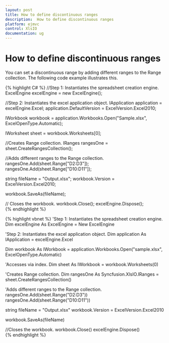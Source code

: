 ```yaml
---
layout: post
title: How to define discontinuous ranges 
description:  How to define discontinuous ranges
platform: ejmvc
control: XlsIO	
documentation: ug
---
```


# How to define discontinuous ranges

You can set a discontinuous range by adding different ranges to the Range collection. The following code example illustrates this.

 
 
{% highlight C# %}
//Step 1: Instantiates the spreadsheet creation engine.
ExcelEngine excelEngine = new ExcelEngine();

//Step 2: Instantiates the excel application object.
IApplication application = excelEngine.Excel;
application.DefaultVersion = ExcelVersion.Excel2010;
 
IWorkbook workbook = application.Workbooks.Open("Sample.xlsx", ExcelOpenType.Automatic);
 
IWorksheet sheet = workbook.Worksheets[0];
 
//Creates Range collection.
IRanges rangesOne = sheet.CreateRangesCollection();
 
//Adds different ranges to the Range collection.
rangesOne.Add(sheet.Range["D2:D3"]);
rangesOne.Add(sheet.Range["D10:D11"]);
 
string fileName = "Output.xlsx";
workbook.Version = ExcelVersion.Excel2010;
 
workbook.SaveAs(fileName);
 
// Closes the workbook.
workbook.Close();
excelEngine.Dispose();  
  {% endhighlight %}    


{% highlight vbnet %}
 'Step 1: Instantiates the spreadsheet creation engine.
Dim excelEngine As ExcelEngine = New ExcelEngine
 
'Step 2: Instantiates the excel application object.
Dim application As IApplication = excelEngine.Excel
 
Dim workbook As IWorkbook = application.Workbooks.Open("sample.xlsx", ExcelOpenType.Automatic)
 
'Accesses via index.
Dim sheet As IWorkbook = workbook.Worksheets(0)
 
'Creates Range collection.
Dim rangesOne As Syncfusion.XlsIO.IRanges = sheet.CreateRangesCollection()
 
'Adds different ranges to the Range collection.
rangesOne.Add(sheet.Range("D2:D3"))
rangesOne.Add(sheet.Range("D10:D11"))
 
string fileName = "Output.xlsx"
workbook.Version = ExcelVersion.Excel2010
 
workbook.SaveAs(fileName)
 
//Closes the workbook.
workbook.Close()
excelEngine.Dispose()   
{% endhighlight %}

